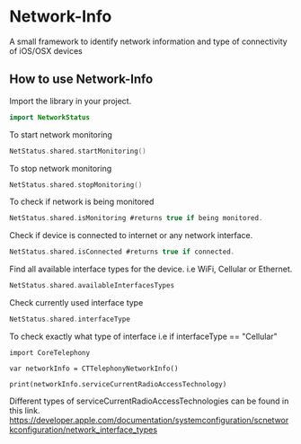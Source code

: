 # Network-Info
A small framework to identify network information and type of connectivity of iOS/OSX devices

## How to use Network-Info

Import the library in your project.

```swift
import NetworkStatus
```

To start network monitoring 
```swift
NetStatus.shared.startMonitoring()
```

To stop network monitoring
```swift
NetStatus.shared.stopMonitoring()
```

To check if network is being monitored 
```swift
NetStatus.shared.isMonitoring #returns true if being monitored.
```

Check if device is connected to internet or any network interface. 
```swift
NetStatus.shared.isConnected #returns true if connected.
```

Find all available interface types for the device. i.e WiFi, Cellular or Ethernet.
```swift
NetStatus.shared.availableInterfacesTypes
```

Check currently used interface type
```swift
NetStatus.shared.interfaceType
```

To check exactly what type of interface i.e if interfaceType == "Cellular"
```
import CoreTelephony

var networkInfo = CTTelephonyNetworkInfo()

print(networkInfo.serviceCurrentRadioAccessTechnology)
```

Different types of serviceCurrentRadioAccessTechnologies can be found in this link.
https://developer.apple.com/documentation/systemconfiguration/scnetworkconfiguration/network_interface_types



